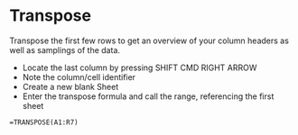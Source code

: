 # Transpose
Transpose the first few rows to get an overview of your column headers as well as samplings of the data.

- Locate the last column by pressing SHIFT CMD RIGHT ARROW
- Note the column/cell identifier
- Create a new blank Sheet
- Enter the transpose formula and call the range, referencing the first sheet


`=TRANSPOSE(A1:R7)`
